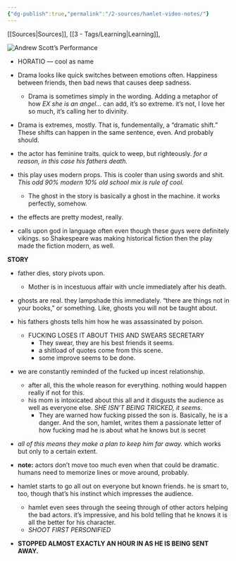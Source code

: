 ```yaml
---
{"dg-publish":true,"permalink":"/2-sources/hamlet-video-notes/"}
---
```


[[Sources\|Sources]], [[3 - Tags/Learning\|Learning]], 

![Andrew Scott’s Performance](https://www.youtube.com/watch?v=AR28oIFTzNY)


- HORATIO — cool as name

- Drama looks like quick switches between emotions often. Happiness between friends, then bad news that causes deep sadness. 
	- Drama is sometimes simply in the wording. Adding a metaphor of how *EX she is an angel…* can add, it’s so extreme. it’s not, I love her so much, it’s calling her to divinity. 
- Drama is extremes, mostly. That is, fundementally, a “dramatic shift.” These shifts can happen in the same sentence, even. And probably should.

- the actor has feminine traits. quick to weep, but righteously. *for a reason, in this case his fathers death.*

- this play uses modern props. This is cooler than using swords and shit. *This odd 90% modern 10% old school mix is rule of cool.* 
	- The ghost in the story is basically a ghost in the machine. it works perfectly, somehow.
- the effects are pretty modest, really. 

- calls upon god in language often even though these guys were definitely vikings. so Shakespeare was making historical fiction then the play made the fiction modern, as well.

**STORY**
- father dies, story pivots upon.
	- Mother is in incestuous affair with uncle immediately after his death.
- ghosts are real. they lampshade this immediately. “there are things not in your books,” or something. Like, ghosts you will not be taught about.

- his fathers ghosts tells him how he was assassinated by poison. 
	- FUCKING LOSES IT ABOUT THIS AND SWEARS SECRETARY 
		- They swear, they are his best friends it seems.
		- a shitload of quotes come from this scene.
		- some improve seems to be done.

- we are constantly reminded of the fucked up incest relationship. 
	- after all, this the whole reason for everything. nothing would happen really if not for this.
	- his mom is intoxicated about this all and it disgusts the audience as well as everyone else. *SHE ISN’T BEING TRICKED, it seems.*
		- They are warned how fucking pissed the son is. Basically, he is a danger. And the son, hamlet, writes them a passionate letter of how fucking mad he is about what he knows but is secret
- *all of this means they make a plan to keep him far away.* which works but only to a certain extent.

- **note:** actors don’t move too much even when that could be dramatic. humans need to memorize lines or move around, probably.
- hamlet starts to go all out on everyone but known friends. he is smart to, too, though that’s his instinct which impresses the audience. 
	- hamlet even sees through the seeing through of other actors helping the bad actors. it’s impressive, and his bold telling that he knows it is all the better for his character. 
	- *SHOOT FIRST PERSONIFIED* 

- **STOPPED ALMOST EXACTLY AN HOUR IN AS HE IS BEING SENT AWAY.** 
